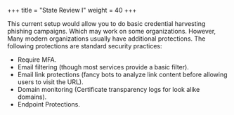 +++
title = "State Review I"
weight = 40
+++



This current setup would allow you to do basic credential harvesting phishing campaigns. Which may work on some organizations. However, Many modern organizations usually have additional protections. The following protections are standard security practices:

- Require MFA.
- Email filtering (though most services provide a basic filter).
- Email link protections (fancy bots to analyze link content before allowing users to visit the URL).
- Domain monitoring (Certificate transparency logs for look alike domains).
- Endpoint Protections.